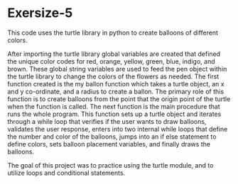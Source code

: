 # Exersize-5
This code uses the turtle library in python to create balloons of different colors.  

After importing the turtle library global variables are created that defined the unique color codes for red, orange, yellow, green, blue, indigo, and brown. These global string variables are used to feed the pen object within the turtle library to change the colors of the flowers as needed. The first function created  is the my ballon function which takes  a turtle object, an x and y co-ordinate, and a radius to create a ballon. The primary role of this function is to create balloons from the point that the origin point of the turtle when the function is called. The next function is the main procedure that runs the whole program. This function sets up a turtle object and iterates through a while loop that verifies if the user wants to draw balloons, validates the user response, enters into two internal while loops that define the number and color of the balloons, jumps into an if else statement to define colors, sets balloon placement variables, and finally draws the balloons.    

The goal of this project was to practice using the turtle module, and to utilize loops and conditional statements. 
